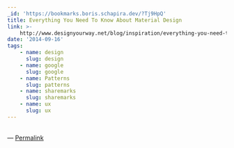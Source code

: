 ```yaml
---
_id: 'https://bookmarks.boris.schapira.dev/?Tj9HpQ'
title: Everything You Need To Know About Material Design
link: >-
    http://www.designyourway.net/blog/inspiration/everything-you-need-to-know-about-material-design/
date: '2014-09-16'
tags:
    - name: design
      slug: design
    - name: google
      slug: google
    - name: Patterns
      slug: patterns
    - name: sharemarks
      slug: sharemarks
    - name: ux
      slug: ux
---
```


<br>&#8212;
<a href="https://bookmarks.boris.schapira.dev/?Tj9HpQ" title="Permalink">Permalink</a>
